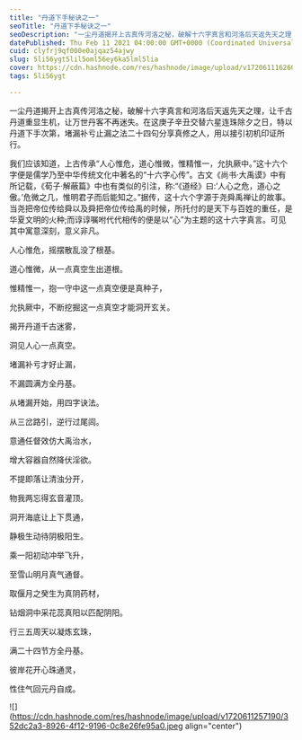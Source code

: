 ```yaml
---
title: "丹道下手秘诀之一"
seoTitle: "丹道下手秘诀之一"
seoDescription: "一尘丹道揭开上古真传河洛之秘，破解十六字真言和河洛后天返先天之理，让千古丹道重显生机，让万世丹客不再迷失。在这庚子辛丑交替六星连珠除夕之日，特以丹道下手次第，堵漏补亏止漏之法二十四句分享真修之人，用以接引初机印证所行。"
datePublished: Thu Feb 11 2021 04:00:00 GMT+0000 (Coordinated Universal Time)
cuid: clyfrj9qf000e0ajqaz54ajwy
slug: 5li56ygt5lil5oml56ey6ka5lml5lia
cover: https://cdn.hashnode.com/res/hashnode/image/upload/v1720611162603/bab27162-7d99-4e40-8c73-0fe728bdd7bd.jpeg
tags: 5li56ygt

---
```


一尘丹道揭开上古真传河洛之秘，破解十六字真言和河洛后天返先天之理，让千古丹道重显生机，让万世丹客不再迷失。在这庚子辛丑交替六星连珠除夕之日，特以丹道下手次第，堵漏补亏止漏之法二十四句分享真修之人，用以接引初机印证所行。

我们应该知道，上古传承“人心惟危，道心惟微，惟精惟一，允执厥中。”这十六个字便是儒学乃至中华传统文化中著名的“十六字心传”。古文《尚书·大禹谟》中有所记载，《荀子·解蔽篇》中也有类似的引注，称:“《道经》曰:‘人心之危，道心之傲。’危微之几，惟明君子而后能知之。”据传，这十六个字源于尧舜禹禅让的故事。当尧把帝位传给舜以及舜把帝位传给禹的时候，所托付的是天下与百姓的重任，是华夏文明的火种;而谆谆嘱咐代代相传的便是以“心”为主题的这十六字真言。可见其中寓意深刻，意义非凡。

人心惟危，摇摆散乱没了根基。

道心惟微，从一点真空生出道根。

惟精惟一，抱一守中这一点真空便是真种子，

允执厥中，不断挖掘这一点真空才能洞开玄关。

揭开丹道千古迷雾，

洞见人心一点真空。

堵漏补亏才好止漏，

不漏圆满方全丹基。

从堵漏开始，用四字诀法。

从三岔路引，逆行过尾闾。

意通任督效仿大禹治水，

增大容器自然降伏淫欲。

不提即落让清浊分开，

物我两忘得玄音灌顶。

洞开海底让上下贯通，

静极生动待阴极阳生。

乘一阳初动冲举飞升，

至雪山明月真气通督。

取偃月之癸生为真阴药材，

钻烟洞中采花蕊真阳以匹配阴阳。

行三五周天以凝炼玄珠，

满二十四节方全丹基。

彼岸花开心珠通灵，

性住气回元丹自成。

![](https://cdn.hashnode.com/res/hashnode/image/upload/v1720611257190/352dc2a3-8926-4f12-9196-0c8e26fe95a0.jpeg align="center")